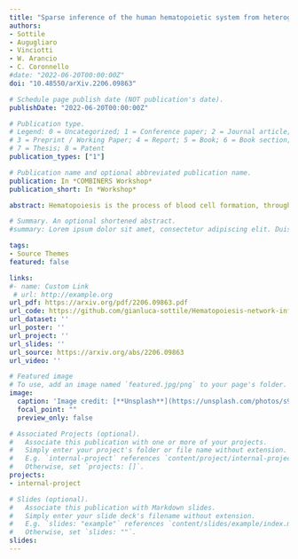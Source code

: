 ```yaml
---
title: "Sparse inference of the human hematopoietic system from heterogeneous and partially observed genomic data"
authors:
- Sottile
- Augugliaro
- Vinciotti
- W. Arancio
- C. Coronnello
#date: "2022-06-20T00:00:00Z"
doi: "10.48550/arXiv.2206.09863"

# Schedule page publish date (NOT publication's date).
publishDate: "2022-06-20T00:00:00Z"

# Publication type.
# Legend: 0 = Uncategorized; 1 = Conference paper; 2 = Journal article;
# 3 = Preprint / Working Paper; 4 = Report; 5 = Book; 6 = Book section;
# 7 = Thesis; 8 = Patent
publication_types: ["1"]

# Publication name and optional abbreviated publication name.
publication: In *COMBINERS Workshop*
publication_short: In *Workshop*

abstract: Hematopoiesis is the process of blood cell formation, through which progenitor stem cells differentiate into mature forms, such as white and red blood cells or mature platelets. While the precursors of the mature forms share many regulatory pathways involving common cellular nuclear factors, specific networks of regulation shape their fate towards one lineage or another. In this study, we aim to analyse the complex regulatory network that drives the formation of mature red blood cells and platelets from their common precursor. To this aim, we develop a dedicated graphical model which we infer from the latest RT-qPCR genomic data. The model also accounts for the effect of external genomic data. A computationally efficient Expectation-Maximization algorithm allows regularised network inference from the high-dimensional and often only partially observed RT-qPCR data. A careful combination of alternating direction method of multipliers algorithms allows achieving sparsity in the individual lineage networks and a high sharing between these networks, together with the detection of the associations between the membrane-bound receptors and the nuclear factors. The approach will be implemented in the R package cglasso and can be used in similar applications where network inference is conducted from high-dimensional, heterogeneous and partially observed data.

# Summary. An optional shortened abstract.
#summary: Lorem ipsum dolor sit amet, consectetur adipiscing elit. Duis posuere tellus ac convallis placerat. Proin tincidunt magna sed ex sollicitudin condimentum.

tags:
- Source Themes
featured: false

links:
#- name: Custom Link
 # url: http://example.org
url_pdf: https://arxiv.org/pdf/2206.09863.pdf
url_code: https://github.com/gianluca-sottile/Hematopoiesis-network-inference-from-RT-qPCR-data
url_dataset: ''
url_poster: ''
url_project: ''
url_slides: ''
url_source: https://arxiv.org/abs/2206.09863
url_video: ''

# Featured image
# To use, add an image named `featured.jpg/png` to your page's folder. 
image:
  caption: 'Image credit: [**Unsplash**](https://unsplash.com/photos/s9CC2SKySJM)'
  focal_point: ""
  preview_only: false

# Associated Projects (optional).
#   Associate this publication with one or more of your projects.
#   Simply enter your project's folder or file name without extension.
#   E.g. `internal-project` references `content/project/internal-project/index.md`.
#   Otherwise, set `projects: []`.
projects:
- internal-project

# Slides (optional).
#   Associate this publication with Markdown slides.
#   Simply enter your slide deck's filename without extension.
#   E.g. `slides: "example"` references `content/slides/example/index.md`.
#   Otherwise, set `slides: ""`.
slides:
---
```


